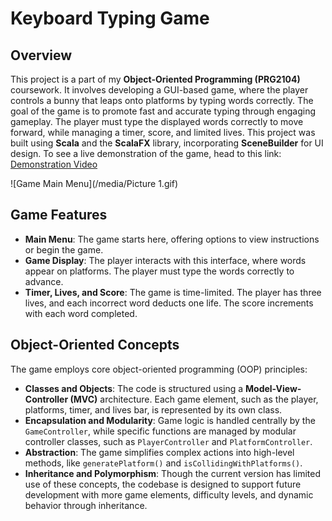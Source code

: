 # Keyboard Typing Game

## Overview
This project is a part of my **Object-Oriented Programming (PRG2104)** coursework. It involves developing a GUI-based game, where the player controls a bunny that leaps onto platforms by typing words correctly. The goal of the game is to promote fast and accurate typing through engaging gameplay. The player must type the displayed words correctly to move forward, while managing a timer, score, and limited lives. This project was built using **Scala** and the **ScalaFX** library, incorporating **SceneBuilder** for UI design. To see a live demonstration of the game, head to this link: [Demonstration Video](https://youtu.be/HAya4sCpurE)

![Game Main Menu](/media/Picture 1.gif)

## Game Features
- **Main Menu**: The game starts here, offering options to view instructions or begin the game.
- **Game Display**: The player interacts with this interface, where words appear on platforms. The player must type the words correctly to advance.
- **Timer, Lives, and Score**: The game is time-limited. The player has three lives, and each incorrect word deducts one life. The score increments with each word completed.

## Object-Oriented Concepts
The game employs core object-oriented programming (OOP) principles:
- **Classes and Objects**: The code is structured using a **Model-View-Controller (MVC)** architecture. Each game element, such as the player, platforms, timer, and lives bar, is represented by its own class.
- **Encapsulation and Modularity**: Game logic is handled centrally by the `GameController`, while specific functions are managed by modular controller classes, such as `PlayerController` and `PlatformController`.
- **Abstraction**: The game simplifies complex actions into high-level methods, like `generatePlatform()` and `isCollidingWithPlatforms()`.
- **Inheritance and Polymorphism**: Though the current version has limited use of these concepts, the codebase is designed to support future development with more game elements, difficulty levels, and dynamic behavior through inheritance.

